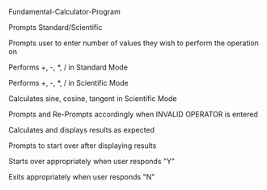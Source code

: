 Fundamental-Calculator-Program

Prompts Standard/Scientific

Prompts user to enter number of values they wish to perform the operation on

Performs +, -, *, / in Standard Mode

Performs +, -, *, / in Scientific Mode

Calculates sine, cosine, tangent in Scientific Mode 

Prompts and Re-Prompts accordingly when INVALID OPERATOR is entered

Calculates and displays results as expected 

Prompts to start over after displaying results

Starts over appropriately when user responds "Y"

Exits appropriately when user responds "N"


